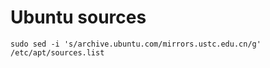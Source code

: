 # Ubuntu sources

    sudo sed -i 's/archive.ubuntu.com/mirrors.ustc.edu.cn/g' /etc/apt/sources.list


